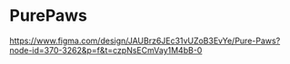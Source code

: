# PurePaws
https://www.figma.com/design/JAUBrz6JEc31vUZoB3EvYe/Pure-Paws?node-id=370-3262&p=f&t=czpNsECmVay1M4bB-0
